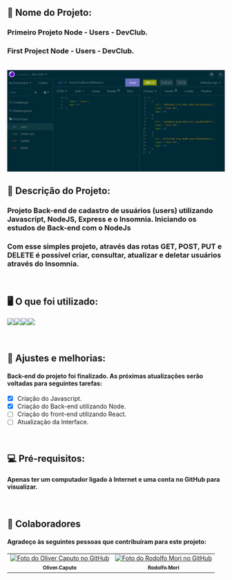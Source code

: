<h2>🚀 Nome do Projeto:</h2>

<h3>Primeiro Projeto Node - Users - DevClub.</h3>
<h3>First Project Node - Users - DevClub.</h3>

<br>

<img src="./img/projeto-node-users.jpg" alt="projeto-node-users"/>

<br>

<h2>📝 Descrição do Projeto:</h2>

<h3>Projeto Back-end de cadastro de usuários (users) utilizando Javascript, NodeJS, Express e o Insomnia. Iniciando os estudos de Back-end com o NodeJs</h3>

<h3>Com esse simples projeto, através das rotas GET, POST, PUT e DELETE é possível criar, consultar, atualizar e deletar usuários através do Insomnia.</h3>

<br>

<h2>🖥️ O que foi utilizado:</h2>

<img align="left" src="https://img.shields.io/badge/JavaScript-F7DF1E?style=for-the-badge&logo=javascript&logoColor=black">

<img align="left" src="https://img.shields.io/badge/Node.js-43853D?style=for-the-badge&logo=node.js&logoColor=white">

<img align="left" src="https://img.shields.io/badge/express.js-%23404d59.svg?style=for-the-badge&logo=express&logoColor=%2361DAFB">

<img align="left" src="https://img.shields.io/badge/Insomnia-black?style=for-the-badge&logo=insomnia&logoColor=5849BE">

<br>
<br>
<br>

<h2>🧰 Ajustes e melhorias:</h2>

<h4>Back-end do projeto foi finalizado. As próximas atualizações serão voltadas para seguintes tarefas:</h4>

- [x] Criação do Javascript.
- [x] Criação do Back-end utilizando Node.
- [ ] Criação do front-end utilizando React.
- [ ] Atualização da Interface.

<br>

<h2>💻 Pré-requisitos:</h2>


<h4>Apenas ter um computador ligado à Internet e uma conta no GitHub para visualizar.</h4>

<br>

<h2>🤝 Colaboradores</h2>

<h4>Agradeço às seguintes pessoas que contribuíram para este projeto:</h4>

<table>
  <tr>
    <td align="center">
      <a href="https://github.com/olivercaputo">
        <img src="https://avatars.githubusercontent.com/u/98890774?v=4" width="100px;" alt="Foto do Oliver Caputo no GitHub"/><br>
        <sub>
          <b>Oliver Caputo</b>
        </sub>
      </a>
    </td>
    <td align="center">
      <a href="https://www.github.com/rodolfomori" target="_blank">
        <img src="https://avatars.githubusercontent.com/u/47903440?v=4" width="100px;" alt="Foto do Rodolfo Mori no GitHub"/><br>
        <sub>
          <b>Rodolfo Mori</b>
        </sub>
      </a>
    </td>
  </tr>
</table>

